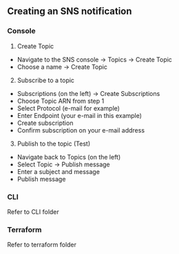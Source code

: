 ## Creating an SNS notification

### Console

1. Create Topic
- Navigate to the SNS console -> Topics -> Create Topic
- Choose a name -> Create Topic

2. Subscribe to a topic
- Subscriptions (on the left) -> Create Subscriptions
- Choose Topic ARN from step 1
- Select Protocol (e-mail for example)
- Enter Endpoint (your e-mail in this example)
- Create subscription
- Confirm subscription on your e-mail address

3. Publish to the topic (Test)
- Navigate back to Topics (on the left)
- Select Topic -> Publish message
- Enter a subject and message
- Publish message

### CLI

Refer to CLI folder

### Terraform

Refer to terraform folder